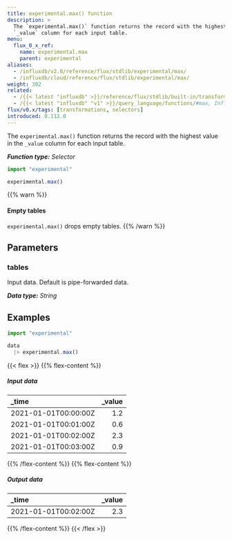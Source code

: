 ```yaml
---
title: experimental.max() function
description: >
  The `experimental.max()` function returns the record with the highest value in the
  `_value` column for each input table.
menu:
  flux_0_x_ref:
    name: experimental.max
    parent: experimental
aliases:
  - /influxdb/v2.0/reference/flux/stdlib/experimental/max/
  - /influxdb/cloud/reference/flux/stdlib/experimental/max/
weight: 302
related:
  - /{{< latest "influxdb" >}}/reference/flux/stdlib/built-in/transformations/selectors/max
  - /{{< latest "influxdb" "v1" >}}/query_language/functions/#max, InfluxQL – MAX()
flux/v0.x/tags: [transformations, selectors]
introduced: 0.112.0
---
```


The `experimental.max()` function returns the record with the highest value in the
`_value` column for each input table.

_**Function type:** Selector_

```js
import "experimental"

experimental.max()
```

{{% warn %}}
#### Empty tables
`experimental.max()` drops empty tables.
{{% /warn %}}

## Parameters

### tables
Input data.
Default is pipe-forwarded data.

_**Data type:** String_

## Examples
```js
import "experimental"

data
  |> experimental.max()
```

{{< flex >}}
{{% flex-content %}}
##### Input data
| _time                | _value |
|:-----                | ------:|
| 2021-01-01T00:00:00Z | 1.2    |
| 2021-01-01T00:01:00Z | 0.6    |
| 2021-01-01T00:02:00Z | 2.3    |
| 2021-01-01T00:03:00Z | 0.9    |
{{% /flex-content %}}
{{% flex-content %}}
##### Output data
| _time                | _value |
|:-----                | ------:|
| 2021-01-01T00:02:00Z | 2.3    |
{{% /flex-content %}}
{{< /flex >}}
